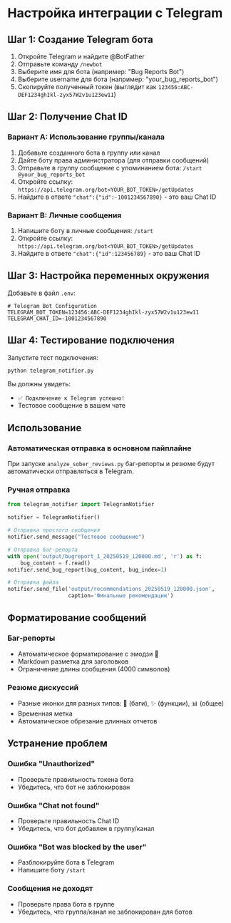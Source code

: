 # Настройка интеграции с Telegram

## Шаг 1: Создание Telegram бота

1. Откройте Telegram и найдите @BotFather
2. Отправьте команду `/newbot`
3. Выберите имя для бота (например: "Bug Reports Bot")
4. Выберите username для бота (например: "your_bug_reports_bot")
5. Скопируйте полученный токен (выглядит как `123456:ABC-DEF1234ghIkl-zyx57W2v1u123ew11`)

## Шаг 2: Получение Chat ID

### Вариант A: Использование группы/канала
1. Добавьте созданного бота в группу или канал
2. Дайте боту права администратора (для отправки сообщений)
3. Отправьте в группу сообщение с упоминанием бота: `/start @your_bug_reports_bot`
4. Откройте ссылку: `https://api.telegram.org/bot<YOUR_BOT_TOKEN>/getUpdates`
5. Найдите в ответе `"chat":{"id":-1001234567890}` - это ваш Chat ID

### Вариант B: Личные сообщения
1. Напишите боту в личные сообщения: `/start`
2. Откройте ссылку: `https://api.telegram.org/bot<YOUR_BOT_TOKEN>/getUpdates`
3. Найдите в ответе `"chat":{"id":123456789}` - это ваш Chat ID

## Шаг 3: Настройка переменных окружения

Добавьте в файл `.env`:

```env
# Telegram Bot Configuration
TELEGRAM_BOT_TOKEN=123456:ABC-DEF1234ghIkl-zyx57W2v1u123ew11
TELEGRAM_CHAT_ID=-1001234567890
```

## Шаг 4: Тестирование подключения

Запустите тест подключения:

```bash
python telegram_notifier.py
```

Вы должны увидеть:
- `✅ Подключение к Telegram успешно!`
- Тестовое сообщение в вашем чате

## Использование

### Автоматическая отправка в основном пайплайне

При запуске `analyze_sober_reviews.py` баг-репорты и резюме будут автоматически отправляться в Telegram.

### Ручная отправка

```python
from telegram_notifier import TelegramNotifier

notifier = TelegramNotifier()

# Отправка простого сообщения
notifier.send_message("Тестовое сообщение")

# Отправка баг-репорта
with open('output/bugreport_1_20250519_120000.md', 'r') as f:
    bug_content = f.read()
notifier.send_bug_report(bug_content, bug_index=1)

# Отправка файла
notifier.send_file('output/recommendations_20250519_120000.json', 
                   caption='Финальные рекомендации')
```

## Форматирование сообщений

### Баг-репорты
- Автоматическое форматирование с эмодзи 🐛
- Markdown разметка для заголовков
- Ограничение длины сообщения (4000 символов)

### Резюме дискуссий
- Разные иконки для разных типов: 🐛 (баги), ✨ (функции), 📊 (общее)
- Временная метка
- Автоматическое обрезание длинных отчетов

## Устранение проблем

### Ошибка "Unauthorized"
- Проверьте правильность токена бота
- Убедитесь, что бот не заблокирован

### Ошибка "Chat not found"
- Проверьте правильность Chat ID
- Убедитесь, что бот добавлен в группу/канал

### Ошибка "Bot was blocked by the user"
- Разблокируйте бота в Telegram
- Напишите боту `/start`

### Сообщения не доходят
- Проверьте права бота в группе
- Убедитесь, что группа/канал не заблокирован для ботов 